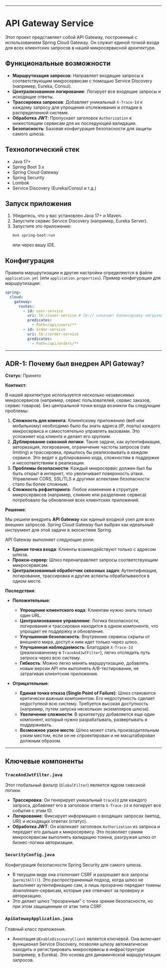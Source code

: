 
---

# API Gateway Service

Этот проект представляет собой API Gateway, построенный с использованием Spring Cloud Gateway. Он служит единой точкой входа для всех клиентских запросов в нашей микросервисной архитектуре.

## Функциональные возможности

*   **Маршрутизация запросов**: Направляет входящие запросы к соответствующим микросервисам с помощью Service Discovery (например, Eureka, Consul).
*   **Централизованное логирование**: Логирует все входящие запросы и исходящие ответы.
*   **Трассировка запросов**: Добавляет уникальный `X-Trace-Id` к каждому запросу для упрощения отслеживания и отладки в распределенной системе.
*   **Обработка JWT**: Пропускает заголовок `Authorization` к нижестоящим сервисам для их последующей валидации.
*   **Безопасность**: Базовая конфигурация безопасности для защиты самого шлюза.

## Технологический стек

*   Java 17+
*   Spring Boot 3.x
*   Spring Cloud Gateway
*   Spring Security
*   Lombok
*   Service Discovery (Eureka/Consul и т.д.)

## Запуск приложения

1.  Убедитесь, что у вас установлен Java 17+ и Maven.
2.  Запустите сервис Service Discovery (например, Eureka Server).
3.  Запустите это приложение:
    ```bash
    mvn spring-boot:run
    ```
    или через вашу IDE.

## Конфигурация

Правила маршрутизации и другие настройки определяются в файле `application.yml` (или `application.properties`). Пример конфигурации для маршрутизации:

```yaml
spring:
  cloud:
    gateway:
      routes:
        - id: user-service
          uri: lb://user-service # lb:// означает балансировку нагрузки через Service Discovery
          predicates:
            - Path=/api/users/**
        - id: order-service
          uri: lb://order-service
          predicates:
            - Path=/api/orders/**
```

---

## ADR-1: Почему был внедрен API Gateway?

**Статус**: Принято

**Контекст**:

В нашей архитектуре используется несколько независимых микросервисов (например, сервис пользователей, сервис заказов, сервис товаров). Без центральной точки входа возникли бы следующие проблемы:

1.  **Сложность для клиента**: Клиентскому приложению (веб или мобильному) необходимо было бы знать адреса (IP, порты) каждого микросервиса и самостоятельно управлять вызовами. Это усложняет код клиента и делает его хрупким.
2.  **Дублирование сквозной логики**: Такие задачи, как аутентификация, авторизация, логирование, ограничение частоты запросов (rate limiting) и трассировка, пришлось бы реализовывать в каждом сервисе. Это ведет к дублированию кода, сложностям в поддержке и несоответствиям в реализации.
3.  **Проблемы безопасности**: Каждый микросервис должен был бы быть открыт в интернет, что увеличивает поверхность атаки. Управление CORS, SSL/TLS и другими аспектами безопасности стало бы более сложным.
4.  **Сложность рефакторинга**: Любое изменение в структуре микросервисов (например, слияние или разделение сервиса) потребовало бы обновления всех клиентских приложений.

**Решение**:

Мы решили внедрить **API Gateway** как единый входной узел для всех внешних запросов. Spring Cloud Gateway был выбран как идеальный инструмент для этой задачи в экосистеме Spring.

API Gateway выполняет следующие роли:
*   **Единая точка входа**: Клиенты взаимодействуют только с адресом шлюза.
*   **Прокси-сервер**: Шлюз перенаправляет запросы соответствующим микросервисам.
*   **Централизованный обработчик сквозных задач**: Аутентификация, логирование, трассировка и другие аспекты обрабатываются в одном месте.

**Последствия**:

*   **Положительные**:
    *   **Упрощение клиентского кода**: Клиентам нужно знать только один URL.
    *   **Централизованное управление**: Логика безопасности, логирования и трассировки находится в одном компоненте, что упрощает ее поддержку и обновление.
    *   **Улучшенная безопасность**: Внутренние сервисы скрыты от внешнего мира, доступ к ним идет только через шлюз.
    *   **Улучшенная наблюдаемость**: Благодаря `X-Trace-Id` (реализованному в `TraceAndJwtFilter`), легко отследить путь запроса через всю систему.
    *   **Гибкость**: Можно легко менять маршрутизацию, добавлять новые версии API или выполнять A/B-тестирование, не затрагивая клиентские приложения.

*   **Отрицательные**:
    *   **Единая точка отказа (Single Point of Failure)**: Шлюз становится критически важным компонентом. Его недоступность сделает недоступной всю систему. Требуется высокая доступность (например, путем запуска нескольких экземпляров шлюза).
    *   **Увеличение сложности**: В архитектуру добавляется еще один компонент, который нужно разрабатывать, развертывать и поддерживать.
    *   **Возможное узкое место**: Шлюз может стать производительным узким местом, если он не спроектирован и не масштабирован должным образом.

---

## Ключевые компоненты

### `TraceAndJwtFilter.java`

Этот глобальный фильтр (`GlobalFilter`) является ядром сквозной логики.
*   **Трассировка**: Он генерирует уникальный `traceId` для каждого запроса, добавляет его в заголовок ответа `X-Trace-Id` и логирует все события с этим ID.
*   **Логирование**: Фиксирует информацию о входящих запросах (метод, URI) и исходящих ответах (статус).
*   **Обработка JWT**: Он извлекает заголовок `Authorization` из запроса и передает его дальше к микросервису. Это позволяет самим микросервисам выполнять валидацию токена, разгружая шлюз от бизнес-логики авторизации.

### `SecurityConfig.java`

Конфигурация безопасности Spring Security для самого шлюза.
*   В текущем виде она отключает CSRF и разрешает все запросы (`permitAll()`). Это распространенный подход, когда шлюз не выполняет аутентификацию сам, а лишь прозрачно передает токены downstream-сервисам, которые уже отвечают за проверку и авторизацию.
*   Это делает шлюз "прозрачным" с точки зрения безопасности, но при этом защищенным от атак типа CSRF.

### `ApiGatewayApplication.java`

Главный класс приложения.
*   Аннотация `@EnableDiscoveryClient` является ключевой. Она включает функционал Service Discovery, позволяя шлюзу автоматически находить и регистрировать микросервисы в инфраструктуре (например, в Eureka). Это основа для динамической маршрутизации запросов.